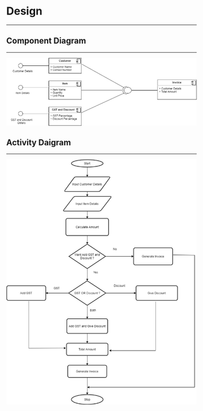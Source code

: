 # Design

---

## Component Diagram

---

![Component Diagram](Component1_diagram.png)

## Activity Daigram

---

![Activity Diagram](Activity1_diagram.png)

